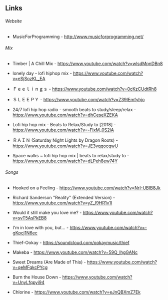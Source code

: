 ## Links

###### Website
- MusicForProgramming - http://www.musicforprogramming.net/

###### Mix

- Timber | A Chill Mix - https://www.youtube.com/watch?v=wlsdMpnDBn8

- lonely day - lofi hiphop mix - https://www.youtube.com/watch?v=eSjSozKL_EA

- Ｆｅｅｌｉｎｇｓ - https://www.youtube.com/watch?v=0cKzCUdtRh8

- ＳＬＥＥＰＹ - https://www.youtube.com/watch?v=Z39IEmfyhjo

- 24/7 lofi hip hop radio - smooth beats to study/sleep/relax -https://www.youtube.com/watch?v=dhCeseXZEKA

- Lofi hip hop mix - Beats to Relax/Study to [2018] - https://www.youtube.com/watch?v=-FlxM_0S2lA

- ＲＡＩＮ (Saturday Night Lights by Dragon Roots) - https://www.youtube.com/watch?v=JE3vqqocqwU

- Space walks ~ lofi hip hop mix | beats to relax/study to - https://www.youtube.com/watch?v=dLPeh8ew74Y

###### Songs
- Hooked on a Feeling - https://www.youtube.com/watch?v=NrI-UBIB8Jk 

- Richard Sanderson "Reality" (Extended Version) - https://www.youtube.com/watch?v=yZ_I9HR1v1I

- Would it still make you love me? - https://www.youtube.com/watch?v=svT5AsPkEB8

- I'm in love with you, but... - https://www.youtube.com/watch?v=-gKpcj1N6ec

- Thief-Ookay - https://soundcloud.com/ookaymusic/thief

- Makeba - https://www.youtube.com/watch?v=59Q_lhgGANc

- Sweet Dreams (Are Made of This) - https://www.youtube.com/watch?v=qeMFqkcPYcg

- Burn the House Down - https://www.youtube.com/watch?v=UnyLfqpyi94
- Chlorine - https://www.youtube.com/watch?v=eJnQBXmZ7Ek
